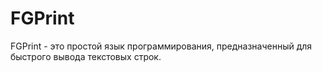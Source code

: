 # FGPrint
FGPrint - это простой язык программирования, предназначенный для быстрого вывода текстовых строк.
